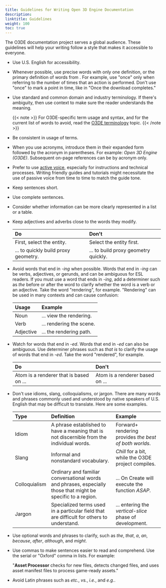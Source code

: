 ```yaml
---
title: Guidelines for Writing Open 3D Engine Documentation
description: 
linktitle: Guidelines
weight: 100
toc: true
---
```


The O3DE documentation project serves a global audience. These guidelines will help your writing follow a style that makes it accessible to everyone.

* Use U.S. English for accessibility.
* Whenever possible, use precise words with only one definition, or the primary definition of words from . For example, use "once" only when referring to the number of times that an action is performed. Don't use "once" to mark a point in time, like in "Once the download completes."
* Use standard and common domain and industry terminology. If there's ambiguity, then use context to make sure the reader understands the meaning.

   {{< note >}}
   For O3DE-specific term usage and syntax, and for the current list of words to avoid, read the [O3DE terminology](/docs/contributing/to-docs/terminology) topic.
   {{< /note >}}

* Be consistent in usage of terms.
* When you use acronyms, introduce them in their expanded form followed by the acronym in parentheses. For example: *Open 3D Engine (O3DE)*. Subsequent on-page references can be by acronym only.
* Prefer to use [active voice](https://writing.wisc.edu/handbook/style/ccs_activevoice/), especially for instructions and technical processes. Writing friendly guides and tutorials might necessitate the use of passive voice from time to time to match the guide tone.
* Keep sentences short.
* Use complete sentences.
* Consider whether information can be more clearly represented in a list or a table.
* Keep adjectives and adverbs close to the words they modify.

    Do | Don't
    :--| :-----
    First, select the entity. | Select the entity first.
    ... to quickly build proxy geometry. | ... to build proxy geometry quickly.

* Avoid words that end in *-ing* when possible. Words that end in *-ing* can be verbs, adjectives, or gerunds, and can be ambiguous for ESL readers. If you must use a word that ends in *-ing*,  add a determiner such as *the* before or after the word to clarify whether the word is a verb or an adjective. Take the word "rendering", for example. "Rendering" can be used in many contexts and can cause confusion:

    Usage | Example
    :--| :--
    Noun | ... view the rendering.
    Verb | ... rendering the scene.
    Adjective | ... the rendering path.

* Watch for words that end in *-ed*. Words that end in *-ed* can also be ambiguous. Use determiner phrases such as *that is* to clarify the usage of words that end in *-ed*. Take the word "rendered", for example.

    Do | Don't
    :--| :--
    Atom is a renderer that is based on ... | Atom is a renderer based on ...

* Don't use idioms, slang, colloquialisms, or jargon. There are many words and phrases commonly used and understood by native speakers of U.S. English that may be difficult to translate. Here are some examples.

    Type | Definition | Example
    :--| :-- | :--
    Idiom | A phrase established to have a meaning that is not discernible from the individual words. | Forward+ rendering provides *the best of both worlds*.
    Slang | Informal and nonstandard vocabulary. | *Chill* for a bit, while the O3DE project compiles.
    Colloquialism | Ordinary and familiar conversational words and phrases, especially those that might be specific to a region. | ... On Create will execute the function *ASAP*.
    Jargon | Specialized terms used in a particular field that are difficult for others to understand. | ... entering the *vertical-slice* phase of development.

* Use optional words and phrases to clarify, such as *the*, *that*, *a*, *an*, *because*, *after*, *although*, and *might*.
* Use commas to make sentences easier to read and comprehend. Use the serial or "Oxford" comma in lists. For example:

    "**Asset Processor** checks for new files, detects changed files, and uses asset manifest files to process game-ready assets."

* Avoid Latin phrases such as *etc.*, *vs.*, *i.e.*, and *e.g.*.
